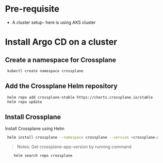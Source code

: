# Pre-requisite 
- A cluster setup- here is using AKS cluster
# Install Argo CD on a cluster
## Create a namespace for Crossplane
```bash
 kubectl create namespace crossplane
```
## Add the Crossplane Helm repository
```bash
 helm repo add crossplane-stable https://charts.crossplane.io/stable
 helm repo update
```
##  Install Crossplane
Install Crossplane using Helm
```bash
 helm install crossplane --namespace crossplane --version <crossplane-app-version> crossplane-stable/crossplane
```

> Notes: Get crossplane-app-version by running command
```bash
    helm search repo crossplane
```


